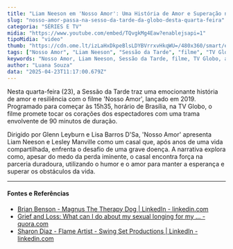 ```yaml
---
title: "Liam Neeson em 'Nosso Amor': Uma História de Amor e Superação na Sessão da Tarde"
slug: "nosso-amor-passa-na-sesso-da-tarde-da-globo-desta-quarta-feira"
categoria: "SÉRIES E TV"
midia: "https://www.youtube.com/embed/TQvgkMg4Eaw?enablejsapi=1"
tipoMidia: "video"
thumb: "https://cdn.ome.lt/izLaHxDkpeBlsLDYBVrrxvHkqWU=/480x360/smart/extras/conteudos/nossoamor.jpg"
tags: ["Nosso Amor", "Liam Neeson", "Sessão da Tarde", "filme", "TV Globo", "amor", "superação"]
keywords: "Nosso Amor, Liam Neeson, Sessão da Tarde, filme, TV Globo, amor, superação"
author: "Luana Souza"
data: "2025-04-23T11:17:00.679Z"
---
```


Nesta quarta-feira (23), a Sessão da Tarde traz uma emocionante história de amor e resiliência com o filme 'Nosso Amor', lançado em 2019. Programado para começar às 15h35, horário de Brasília, na TV Globo, o filme promete tocar os corações dos espectadores com uma trama envolvente de 90 minutos de duração.

Dirigido por Glenn Leyburn e Lisa Barros D'Sa, 'Nosso Amor' apresenta Liam Neeson e Lesley Manville como um casal que, após anos de uma vida compartilhada, enfrenta o desafio de uma grave doença. A narrativa explora como, apesar do medo da perda iminente, o casal encontra força na parceria duradoura, utilizando o humor e o amor para manter a esperança e superar os obstáculos da vida.

---

#### Fontes e Referências

- [Brian Benson - Magnus The Therapy Dog | LinkedIn - linkedin.com](https://www.linkedin.com/in/brianbenson)
- [Grief and Loss: What can I do about my sexual longing for my ... - quora.com](https://www.quora.com/Grief-and-Loss-What-can-I-do-about-my-sexual-longing-for-my-deceased-wife)
- [Sharon Diaz - Flame Artist - Swing Set Productions | LinkedIn - linkedin.com](https://www.linkedin.com/in/sharon-diaz-32476b6)